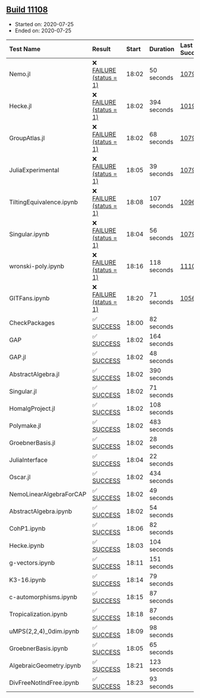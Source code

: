 ## [Build 11108](https://oscarci.mathematik.uni-kl.de/job/oscar/11108/)

* Started on: 2020-07-25
* Ended on: 2020-07-25

| Test Name    | Result | Start | Duration | Last Success | First Failure |
|:-------------|:-------|:------|:---------|:-------------|:--------------|
| Nemo.jl | ❌ [FAILURE (status = 1)](https://oscarci.mathematik.uni-kl.de/job/oscar/11108/artifact/logs/build-11108/Nemo.jl.log) | 18:02 | 50 seconds | [10790](https://oscarci.mathematik.uni-kl.de/job/oscar/10790/) | [10791](https://oscarci.mathematik.uni-kl.de/job/oscar/10791/) |
| Hecke.jl | ❌ [FAILURE (status = 1)](https://oscarci.mathematik.uni-kl.de/job/oscar/11108/artifact/logs/build-11108/Hecke.jl.log) | 18:02 | 394 seconds | [10197](https://oscarci.mathematik.uni-kl.de/job/oscar/10197/) | [10198](https://oscarci.mathematik.uni-kl.de/job/oscar/10198/) |
| GroupAtlas.jl | ❌ [FAILURE (status = 1)](https://oscarci.mathematik.uni-kl.de/job/oscar/11108/artifact/logs/build-11108/GroupAtlas.jl.log) | 18:02 | 68 seconds | [10790](https://oscarci.mathematik.uni-kl.de/job/oscar/10790/) | [10791](https://oscarci.mathematik.uni-kl.de/job/oscar/10791/) |
| JuliaExperimental | ❌ [FAILURE (status = 1)](https://oscarci.mathematik.uni-kl.de/job/oscar/11108/artifact/logs/build-11108/JuliaExperimental.log) | 18:05 | 39 seconds | [10790](https://oscarci.mathematik.uni-kl.de/job/oscar/10790/) | [10791](https://oscarci.mathematik.uni-kl.de/job/oscar/10791/) |
| TiltingEquivalence.ipynb | ❌ [FAILURE (status = 1)](https://oscarci.mathematik.uni-kl.de/job/oscar/11108/artifact/logs/build-11108/TiltingEquivalence.ipynb.log) | 18:08 | 107 seconds | [10962](https://oscarci.mathematik.uni-kl.de/job/oscar/10962/) | [10963](https://oscarci.mathematik.uni-kl.de/job/oscar/10963/) |
| Singular.ipynb | ❌ [FAILURE (status = 1)](https://oscarci.mathematik.uni-kl.de/job/oscar/11108/artifact/logs/build-11108/Singular.ipynb.log) | 18:04 | 56 seconds | [10790](https://oscarci.mathematik.uni-kl.de/job/oscar/10790/) | [10791](https://oscarci.mathematik.uni-kl.de/job/oscar/10791/) |
| wronski-poly.ipynb | ❌ [FAILURE (status = 1)](https://oscarci.mathematik.uni-kl.de/job/oscar/11108/artifact/logs/build-11108/wronski-poly.ipynb.log) | 18:16 | 118 seconds | [11107](https://oscarci.mathematik.uni-kl.de/job/oscar/11107/) | [11108](https://oscarci.mathematik.uni-kl.de/job/oscar/11108/) |
| GITFans.ipynb | ❌ [FAILURE (status = 1)](https://oscarci.mathematik.uni-kl.de/job/oscar/11108/artifact/logs/build-11108/GITFans.ipynb.log) | 18:20 | 71 seconds | [10566](https://oscarci.mathematik.uni-kl.de/job/oscar/10566/) | [10567](https://oscarci.mathematik.uni-kl.de/job/oscar/10567/) |
| CheckPackages | ✅ [SUCCESS](https://oscarci.mathematik.uni-kl.de/job/oscar/11108/artifact/logs/build-11108/CheckPackages.log) | 18:00 | 82 seconds |  |  |
| GAP | ✅ [SUCCESS](https://oscarci.mathematik.uni-kl.de/job/oscar/11108/artifact/logs/build-11108/GAP.log) | 18:02 | 164 seconds |  |  |
| GAP.jl | ✅ [SUCCESS](https://oscarci.mathematik.uni-kl.de/job/oscar/11108/artifact/logs/build-11108/GAP.jl.log) | 18:02 | 48 seconds |  |  |
| AbstractAlgebra.jl | ✅ [SUCCESS](https://oscarci.mathematik.uni-kl.de/job/oscar/11108/artifact/logs/build-11108/AbstractAlgebra.jl.log) | 18:02 | 390 seconds |  |  |
| Singular.jl | ✅ [SUCCESS](https://oscarci.mathematik.uni-kl.de/job/oscar/11108/artifact/logs/build-11108/Singular.jl.log) | 18:02 | 71 seconds |  |  |
| HomalgProject.jl | ✅ [SUCCESS](https://oscarci.mathematik.uni-kl.de/job/oscar/11108/artifact/logs/build-11108/HomalgProject.jl.log) | 18:02 | 108 seconds |  |  |
| Polymake.jl | ✅ [SUCCESS](https://oscarci.mathematik.uni-kl.de/job/oscar/11108/artifact/logs/build-11108/Polymake.jl.log) | 18:02 | 483 seconds |  |  |
| GroebnerBasis.jl | ✅ [SUCCESS](https://oscarci.mathematik.uni-kl.de/job/oscar/11108/artifact/logs/build-11108/GroebnerBasis.jl.log) | 18:02 | 28 seconds |  |  |
| JuliaInterface | ✅ [SUCCESS](https://oscarci.mathematik.uni-kl.de/job/oscar/11108/artifact/logs/build-11108/JuliaInterface.log) | 18:04 | 22 seconds |  |  |
| Oscar.jl | ✅ [SUCCESS](https://oscarci.mathematik.uni-kl.de/job/oscar/11108/artifact/logs/build-11108/Oscar.jl.log) | 18:02 | 434 seconds |  |  |
| NemoLinearAlgebraForCAP | ✅ [SUCCESS](https://oscarci.mathematik.uni-kl.de/job/oscar/11108/artifact/logs/build-11108/NemoLinearAlgebraForCAP.log) | 18:02 | 49 seconds |  |  |
| AbstractAlgebra.ipynb | ✅ [SUCCESS](https://oscarci.mathematik.uni-kl.de/job/oscar/11108/artifact/logs/build-11108/AbstractAlgebra.ipynb.log) | 18:02 | 54 seconds |  |  |
| CohP1.ipynb | ✅ [SUCCESS](https://oscarci.mathematik.uni-kl.de/job/oscar/11108/artifact/logs/build-11108/CohP1.ipynb.log) | 18:06 | 82 seconds |  |  |
| Hecke.ipynb | ✅ [SUCCESS](https://oscarci.mathematik.uni-kl.de/job/oscar/11108/artifact/logs/build-11108/Hecke.ipynb.log) | 18:03 | 104 seconds |  |  |
| g-vectors.ipynb | ✅ [SUCCESS](https://oscarci.mathematik.uni-kl.de/job/oscar/11108/artifact/logs/build-11108/g-vectors.ipynb.log) | 18:11 | 151 seconds |  |  |
| K3-16.ipynb | ✅ [SUCCESS](https://oscarci.mathematik.uni-kl.de/job/oscar/11108/artifact/logs/build-11108/K3-16.ipynb.log) | 18:14 | 79 seconds |  |  |
| c-automorphisms.ipynb | ✅ [SUCCESS](https://oscarci.mathematik.uni-kl.de/job/oscar/11108/artifact/logs/build-11108/c-automorphisms.ipynb.log) | 18:15 | 87 seconds |  |  |
| Tropicalization.ipynb | ✅ [SUCCESS](https://oscarci.mathematik.uni-kl.de/job/oscar/11108/artifact/logs/build-11108/Tropicalization.ipynb.log) | 18:18 | 87 seconds |  |  |
| uMPS(2,2,4)_0dim.ipynb | ✅ [SUCCESS](https://oscarci.mathematik.uni-kl.de/job/oscar/11108/artifact/logs/build-11108/uMPS-2-2-4-_0dim.ipynb.log) | 18:09 | 98 seconds |  |  |
| GroebnerBasis.ipynb | ✅ [SUCCESS](https://oscarci.mathematik.uni-kl.de/job/oscar/11108/artifact/logs/build-11108/GroebnerBasis.ipynb.log) | 18:05 | 65 seconds |  |  |
| AlgebraicGeometry.ipynb | ✅ [SUCCESS](https://oscarci.mathematik.uni-kl.de/job/oscar/11108/artifact/logs/build-11108/AlgebraicGeometry.ipynb.log) | 18:21 | 123 seconds |  |  |
| DivFreeNotIndFree.ipynb | ✅ [SUCCESS](https://oscarci.mathematik.uni-kl.de/job/oscar/11108/artifact/logs/build-11108/DivFreeNotIndFree.ipynb.log) | 18:23 | 93 seconds |  |  |
